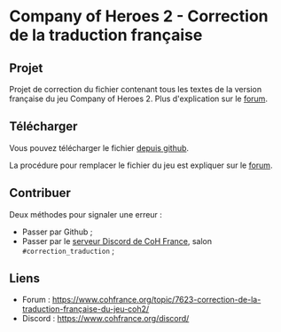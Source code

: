 # Company of Heroes 2 - Correction de la traduction française

Projet
------

Projet de correction du fichier contenant tous les textes de la version française du jeu Company of Heroes 2.
Plus d'explication sur le [forum](https://www.cohfrance.org/topic/7623-correction-de-la-traduction-française-du-jeu-coh2/).

Télécharger
-----------

Vous pouvez télécharger le fichier [depuis github](https://github.com/Mithiriath/coh2-correction-traduction-fr/releases).

La procédure pour remplacer le fichier du jeu est expliquer sur le [forum](https://www.cohfrance.org/topic/7623-correction-de-la-traduction-française-du-jeu-coh2/).

Contribuer
----------

Deux méthodes pour signaler une erreur :
- Passer par Github ;
- Passer par le [serveur Discord de CoH France](https://www.cohfrance.org/discord/), salon `#correction_traduction` ;

Liens
-----

- Forum : https://www.cohfrance.org/topic/7623-correction-de-la-traduction-française-du-jeu-coh2/
- Discord : https://www.cohfrance.org/discord/
